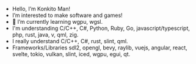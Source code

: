 - Hello, I’m Konkito Man!
- I’m interested to make software and games!
- 🌱 I’m currently learning wgpu, wgsl.
- I'm understanding C/C++, C#, Python, Ruby, Go, javascript/typescript, php, rust, java, v, qml, zig.
- I really understand C/C++, C#, rust, slint, qml.
- Frameworks/Libraries sdl2, opengl, bevy, raylib, vuejs, angular, react, svelte, tokio, vulkan, slint, iced, wgpu, egui, qt.
